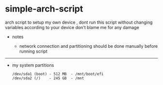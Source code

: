 # simple-arch-script
arch script to setup my own device , dont run this script without changing variables according to your device don't blame me for any damage

- notes

   * network connection and partitioning should be done manually before running script
  
 ----------

- my system partitions
    
      /dev/sda1 (boot) - 512 MB  - /mnt/boot/efi
      /dev/sda2 (/)    - 245 GB  - /mnt

